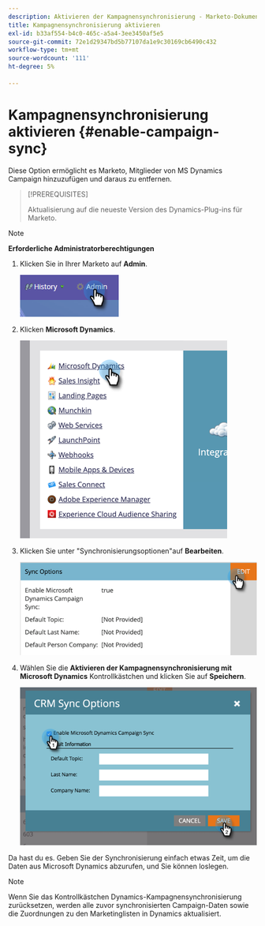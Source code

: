 ```yaml
---
description: Aktivieren der Kampagnensynchronisierung - Marketo-Dokumente - Produktdokumentation
title: Kampagnensynchronisierung aktivieren
exl-id: b33af554-b4c0-465c-a5a4-3ee3450af5e5
source-git-commit: 72e1d29347bd5b77107da1e9c30169cb6490c432
workflow-type: tm+mt
source-wordcount: '111'
ht-degree: 5%

---
```


# Kampagnensynchronisierung aktivieren {#enable-campaign-sync}

Diese Option ermöglicht es Marketo, Mitglieder von MS Dynamics Campaign hinzuzufügen und daraus zu entfernen.

>[!PREREQUISITES]
>
>Aktualisierung auf die neueste Version des Dynamics-Plug-ins für Marketo.

>[!NOTE]
>
>**Erforderliche Administratorberechtigungen**

1. Klicken Sie in Ihrer Marketo auf **Admin**.

   ![](assets/enable-campaign-sync-1.png)

1. Klicken **Microsoft Dynamics**.

   ![](assets/enable-campaign-sync-2.png)

1. Klicken Sie unter &quot;Synchronisierungsoptionen&quot;auf **Bearbeiten**.

   ![](assets/enable-campaign-sync-3.png)

1. Wählen Sie die **Aktivieren der Kampagnensynchronisierung mit Microsoft Dynamics** Kontrollkästchen und klicken Sie auf **Speichern**.

   ![](assets/enable-campaign-sync-4.png)

Da hast du es. Geben Sie der Synchronisierung einfach etwas Zeit, um die Daten aus Microsoft Dynamics abzurufen, und Sie können loslegen.

>[!NOTE]
>
>Wenn Sie das Kontrollkästchen Dynamics-Kampagnensynchronisierung zurücksetzen, werden alle zuvor synchronisierten Campaign-Daten sowie die Zuordnungen zu den Marketinglisten in Dynamics aktualisiert.
